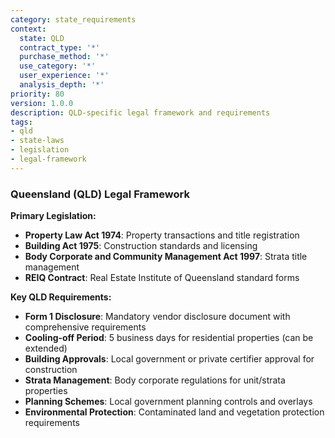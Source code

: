 ```yaml
---
category: state_requirements
context:
  state: QLD
  contract_type: '*'
  purchase_method: '*'
  use_category: '*'
  user_experience: '*'
  analysis_depth: '*'
priority: 80
version: 1.0.0
description: QLD-specific legal framework and requirements
tags:
- qld
- state-laws
- legislation
- legal-framework
---
```


### Queensland (QLD) Legal Framework

**Primary Legislation:**
- **Property Law Act 1974**: Property transactions and title registration
- **Building Act 1975**: Construction standards and licensing
- **Body Corporate and Community Management Act 1997**: Strata title management
- **REIQ Contract**: Real Estate Institute of Queensland standard forms

**Key QLD Requirements:**
- **Form 1 Disclosure**: Mandatory vendor disclosure document with comprehensive requirements
- **Cooling-off Period**: 5 business days for residential properties (can be extended)
- **Building Approvals**: Local government or private certifier approval for construction
- **Strata Management**: Body corporate regulations for unit/strata properties
- **Planning Schemes**: Local government planning controls and overlays
- **Environmental Protection**: Contaminated land and vegetation protection requirements
